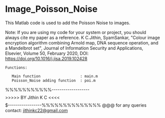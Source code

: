 # Image_Poisson_Noise

This Matlab code is used to add the Poisson Noise to images.

Note: If you are using my code for your system or project, you should always cite my paper as a reference. K C.Jithin, SyamSankar, "Colour image encryption algorithm combining Arnold map, DNA sequence operation, and a Mandelbrot set", Journal of Information Security and Applications, Elsevier, Volume 50, February 2020, DOI: https://doi.org/10.1016/j.jisa.2019.102428

    Functions:

       Main function                  : main.m
       Poisson_Noise adding function  : poi.m
       
       
%%%%%%%%%%%-------------------$$$$$$$$>>>>> BY Jithin K C <<<<$$$$$$$$$-----------------%%%%%%%%%%%%%% @@@ 
for any queries contact: jithinkc22@gmail.com
